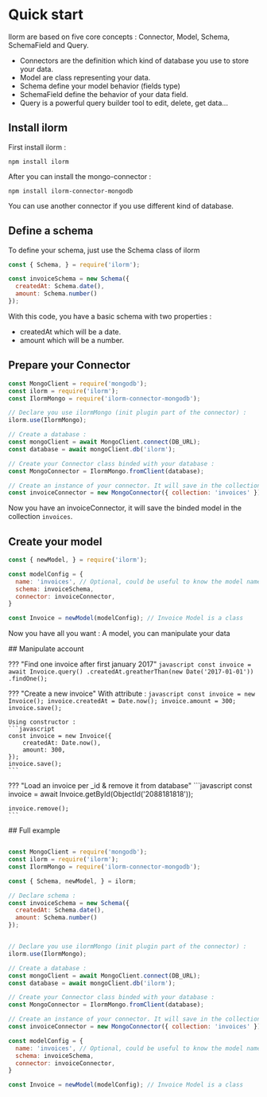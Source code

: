 # Quick start

Ilorm are based on five core concepts : Connector, Model, Schema, SchemaField and Query.
- Connectors are the definition which kind of database you use to store your data.
- Model are class representing your data.
- Schema define your model behavior (fields type)
- SchemaField define the behavior of your data field.
- Query is a powerful query builder tool to edit, delete, get data...

## Install ilorm
First install ilorm :
```shell
npm install ilorm
```

After you can install the mongo-connector :
```shell
npm install ilorm-connector-mongodb
```

You can use another connector if you use different kind of database.

## Define a schema
To define your schema, just use the Schema class of ilorm
```javascript
const { Schema, } = require('ilorm');

const invoiceSchema = new Schema({
  createdAt: Schema.date(),
  amount: Schema.number()
});
```
With this code, you have a basic schema with two properties :
- createdAt which will be a date.
- amount which will be a number.

## Prepare your Connector
```javascript
const MongoClient = require('mongodb');
const ilorm = require('ilorm');
const IlormMongo = require('ilorm-connector-mongodb');

// Declare you use ilormMongo (init plugin part of the connector) :
ilorm.use(IlormMongo);

// Create a database :
const mongoClient = await MongoClient.connect(DB_URL);
const database = await mongoClient.db('ilorm');

// Create your Connector class binded with your database :
const MongoConnector = IlormMongo.fromClient(database);

// Create an instance of your connector. It will save in the collection: accounts ;
const invoiceConnector = new MongoConnector({ collection: 'invoices' });
```
Now you have an invoiceConnector, it will save the binded model in the collection `invoices`.

## Create your model
```javascript
const { newModel, } = require('ilorm');

const modelConfig = {
  name: 'invoices', // Optional, could be useful to know the model name
  schema: invoiceSchema,
  connector: invoiceConnector,
}

const Invoice = newModel(modelConfig); // Invoice Model is a class
```
Now you have all you want : A model, you can manipulate your data

## Manipulate account

??? "Find one invoice after first january 2017"
    ```javascript
    const invoice = await Invoice.query()
        .createdAt.greatherThan(new Date('2017-01-01'))
        .findOne();
    ```
    
??? "Create a new invoice"
    With attribute :
    ```javascript
    const invoice = new Invoice();
    invoice.createdAt = Date.now();
    invoice.amount = 300;
    invoice.save();
    ```
    
    Using constructor :
    ```javascript
    const invoice = new Invoice({
        createdAt: Date.now(),
        amount: 300,
    });
    invoice.save();
    ```

??? "Load an invoice per _id & remove it from database"
    ```javascript
    const invoice = await Invoice.getById(ObjectId('2088181818'));
    
    invoice.remove();
    ```

## Full example

```javascript

const MongoClient = require('mongodb');
const ilorm = require('ilorm');
const IlormMongo = require('ilorm-connector-mongodb');

const { Schema, newModel, } = ilorm;

// Declare schema :
const invoiceSchema = new Schema({
  createdAt: Schema.date(),
  amount: Schema.number()
});


// Declare you use ilormMongo (init plugin part of the connector) :
ilorm.use(IlormMongo);

// Create a database :
const mongoClient = await MongoClient.connect(DB_URL);
const database = await mongoClient.db('ilorm');

// Create your Connector class binded with your database :
const MongoConnector = IlormMongo.fromClient(database);

// Create an instance of your connector. It will save in the collection: accounts ;
const invoiceConnector = new MongoConnector({ collection: 'invoices' });

const modelConfig = {
  name: 'invoices', // Optional, could be useful to know the model name
  schema: invoiceSchema,
  connector: invoiceConnector,
}

const Invoice = newModel(modelConfig); // Invoice Model is a class
```